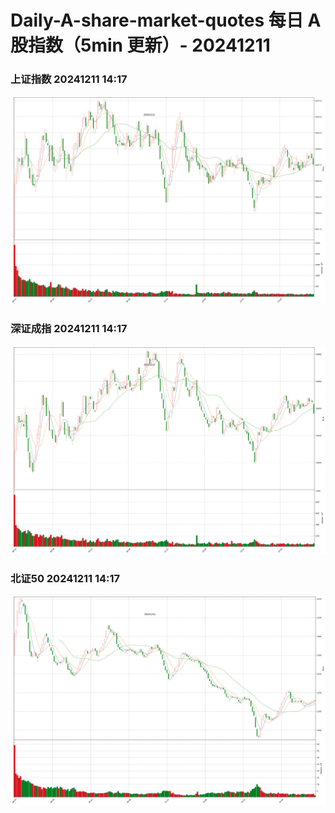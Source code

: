 
# Daily-A-share-market-quotes 每日 A 股指数（5min 更新）- 20241211

### 上证指数 20241211 14:17
![](./fig/2024/12/20241211-sh000001.png)

### 深证成指 20241211 14:17
![](./fig/2024/12/20241211-sz399001.png)

### 北证50 20241211 14:17
![](./fig/2024/12/20241211-bj899050.png)

